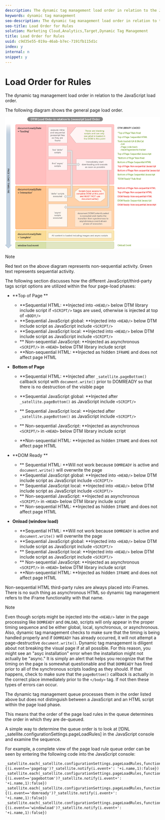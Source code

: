 ```yaml
---
description: The dynamic tag management load order in relation to the JavaScript load order.
keywords: dynamic tag management
seo-description: The dynamic tag management load order in relation to the JavaScript load order.
seo-title: Load Order for Rules
solution: Marketing Cloud,Analytics,Target,Dynamic Tag Management
title: Load Order for Rules
uuid: c9d35e55-019a-46ab-b7ec-7191fb115d1c
index: y
internal: n
snippet: y
---
```


# Load Order for Rules

The dynamic tag management load order in relation to the JavaScript load order.

The following diagram shows the general page load order.

![](assets/DTMLoadOrder.png)

>[!NOTE]
>
>Red text on the above diagram represents non-sequential activity. Green text represents sequential activity.

The following section discusses how the different JavaScript/third-party tags script options are utilized within the four page-load phases:

* **Top of Page **

    * **Sequential HTML: **Injected into `<HEAD/>` below DTM library include script if `<SCRIPT/>` tags are used, otherwise is injected at top of `<BODY/>` 
    * **Sequential JavaScript global: **Injected into `<HEAD/>` below DTM include script as JavaScript include `<SCRIPT/>` 
    * **Sequential JavaScript local: **Injected into `<HEAD/>` below DTM include script as JavaScript include `<SCRIPT/>` 
    * ** Non-sequential JavaScript: **Injected as asynchronous `<SCRIPT/>` in `<HEAD>` below DTM library include script 
    * **Non-sequential HTML: **Injected as hidden `IFRAME` and does not affect page HTML

* **Bottom of Page**

    * **Sequential HTML: **Injected after `_satellite.pageBottom()` callback script with `document.write()` prior to DOMREADY so that there is no destruction of the visible page 
    
    * **Sequential JavaScript global: **Injected after `_satellite.pageBottom()` as JavaScript include `<SCRIPT/>` 
    * ** Sequential JavaScript local: **Injected after `_satellite.pageBottom()` as JavaScript include `<SCRIPT/>` 
    * ** Non-sequential JavaScript: **Injected as asynchronous `<SCRIPT/>` in `<HEAD>` below DTM library include script 
    * **Non-sequential HTML: **Injected as hidden `IFRAME` and does not affect page HTML

* **DOM Ready **

    * ** Sequential HTML: **Will not work because `DOMREADY` is active and `document.write()` will overwrite the page 
    * **Sequential JavaScript global: **Injected into `<HEAD/>` below DTM include script as JavaScript include `<SCRIPT/>` 
    * ** Sequential JavaScript local: **Injected into `<HEAD/>` below DTM include script as JavaScript include `<SCRIPT/>` 
    * ** Non-sequential JavaScript: **Injected as asynchronous `<SCRIPT/>` in `<HEAD>` below DTM library include script 
    * ** Non-sequential HTML: **Injected as hidden `IFRAME` and does not affect page HTML

* **Onload (window load)**

    * **Sequential HTML: **Will not work because `DOMREADY` is active and `document.write()` will overwrite the page 
    * **Sequential JavaScript global: **Injected into `<HEAD/>` below DTM include script as JavaScript include `<SCRIPT/>` 
    * ** Sequential JavaScript local: **Injected into `<HEAD/>` below DTM include script as JavaScript include `<SCRIPT/>` 
    * ** Non-sequential JavaScript: **Injected as asynchronous `<SCRIPT/>` in `<HEAD>` below DTM library include script 
    * **Non-sequential HTML: **Injected as hidden `IFRAME` and does not affect page HTML

Non-sequential HTML third-party rules are always placed into iFrames. There is no such thing as asynchronous HTML so dynamic tag management refers to the iFrame functionality with that name.

>[!NOTE]
>
>Even though scripts might be injected into the `<HEAD/>` later in the page processing like `DOMREADY` and `ONLOAD`, scripts will only appear in the proper timing sequence and be either global, local, synchronous, or asynchronous. Also, dynamic tag management checks to make sure that the timing is being handled properly and if `DOMREADY` has already occurred, it will not attempt a page-destructive `document.write()`. Dynamic tag management is diligent about not breaking the visual page if at all possible. For this reason, you might see an "asyc installation" error when the installation might not actually be "async." It is simply an alert that helps you recognize that the timing on the page is somewhat questionable and that `DOMREADY` has fired prior to all of the synchronous scripts loading as they should. If that happens, check to make sure that the `pageBottom()` callback is actually in the correct place immediately prior to the `</body>` tag. If not then these types of errors can occur.

The dynamic tag management queue processes them in the order listed above but does not distinguish between a JavaScript and an HTML script within the page load phase.

This means that the order of the page load rules in the queue determines the order in which they are de-queued.

A simple way to determine the queue order is to look at [!DNL _satellite.configurationSettings.pageLoadRules] in the JavaScript console and examine the sequence.

For example, a complete view of the page load rule queue order can be seen by entering the following code into the JavaScript console:

```
_satellite.each(_satellite.configurationSettings.pageLoadRules,function(i){(i.event=='pagetop')?_satellite.notify(i.event+': '+i.name,1):false})
_satellite.each(_satellite.configurationSettings.pageLoadRules,function(i){(i.event=='pagebottom')?_satellite.notify(i.event+': '+i.name,1):false})
_satellite.each(_satellite.configurationSettings.pageLoadRules,function(i){(i.event=='domready')?_satellite.notify(i.event+': '+i.name,1):false})
_satellite.each(_satellite.configurationSettings.pageLoadRules,function(i){(i.event=='windowload')?_satellite.notify(i.event+': '+i.name,1):false})

```

